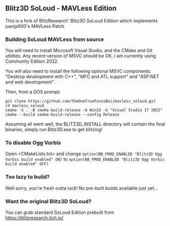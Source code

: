## Blitz3D SoLoud - MAVLess Edition

This is a fork of BlitzResearch' Blitz3D SoLoud Edition which implements juanjp600's MAVLess Patch

### Building SoLoud MAVLess from source

You will need to install Microsoft Visual Studio, and the CMake and Git utilities. Any recent version of MSVC should be OK, I am currently using Community Edition 2022.

You will also need to install the following optional MSVC components: "Desktop development with C++", "MFC and ATL support" and "ASP.NET and web development".

Then, from a DOS prompt:

``` shell
git clone https://github.com/theOneTrueFunniBoi/mavless_soloud.git
cd mavless_soloud
cmake -S . -B cmake-build-release -A Win32 -G "Visual Studio 17 2022"
cmake --build cmake-build-release --config Release
```
Assuming all went well, the BLITZ3D_INSTALL directory will contain the final binaries, simply run Blitz3D.exe to get blitzing!

### To disable Ogg Vorbis
Open <CMakeLists.txt>
and change
`option(BB_FMOD_ENABLED "Blitz3D Ogg Vorbis build enabled" ON)`
to
`option(BB_FMOD_ENABLED "Blitz3D Ogg Vorbis build enabled" OFF)`

### Too lazy to build?

Well sorry, you're fresh outta luck! No pre-built builds available just yet...

### Want the original Blitz3D SoLoud?

You can grab standard SoLoud Edition prebuilt from https://blitzresearch.itch.io/
